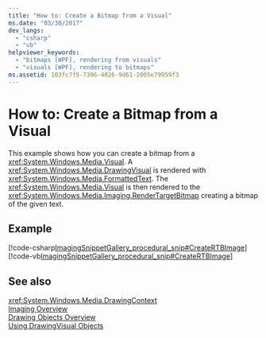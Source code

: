 ```yaml
---
title: "How to: Create a Bitmap from a Visual"
ms.date: "03/30/2017"
dev_langs: 
  - "csharp"
  - "vb"
helpviewer_keywords: 
  - "bitmaps [WPF], rendering from visuals"
  - "visuals [WPF], rendering to bitmaps"
ms.assetid: 103fc7f5-7306-4026-9d61-2005e79959f3
---
```

# How to: Create a Bitmap from a Visual
This example shows how you can create a bitmap from a <xref:System.Windows.Media.Visual>. A <xref:System.Windows.Media.DrawingVisual> is rendered with <xref:System.Windows.Media.FormattedText>. The <xref:System.Windows.Media.Visual> is then rendered to the <xref:System.Windows.Media.Imaging.RenderTargetBitmap> creating a bitmap of the given text.  
  
## Example  
 [!code-csharp[ImagingSnippetGallery_procedural_snip#CreateRTBImage](../../../../samples/snippets/csharp/VS_Snippets_Wpf/ImagingSnippetGallery_procedural_snip/CSharp/RenderTargetBitmapExample.cs#creatertbimage)]
 [!code-vb[ImagingSnippetGallery_procedural_snip#CreateRTBImage](../../../../samples/snippets/visualbasic/VS_Snippets_Wpf/ImagingSnippetGallery_procedural_snip/VB/RenderTargetBitmapExample.vb#creatertbimage)]  
  
## See also
 <xref:System.Windows.Media.DrawingContext>  
 [Imaging Overview](../../../../docs/framework/wpf/graphics-multimedia/imaging-overview.md)  
 [Drawing Objects Overview](../../../../docs/framework/wpf/graphics-multimedia/drawing-objects-overview.md)  
 [Using DrawingVisual Objects](../../../../docs/framework/wpf/graphics-multimedia/using-drawingvisual-objects.md)
